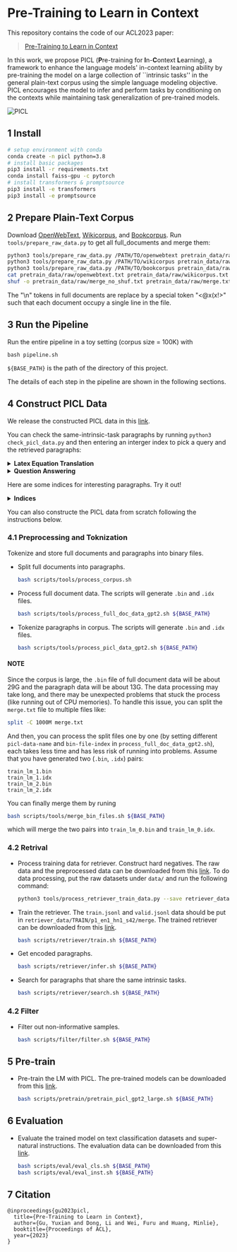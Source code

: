 # Pre-Training to Learn in Context

This repository contains the code of our ACL2023 paper:

> [Pre-Training to Learn in Context](https://arxiv.org/pdf/2305.09137.pdf)

In this work, we propose PICL (**P**re-training for **I**n-**C**ontext **L**earning), a framework to enhance the language models' in-context learning ability by pre-training the model on a large collection of ``intrinsic tasks'' in the general plain-text corpus using the simple language modeling objective. PICL encourages the model to infer and perform tasks by conditioning on the contexts while maintaining task generalization of pre-trained models. 

![PICL](figures/method.png "PICL Framework")

## 1 Install
```bash
# setup environment with conda
conda create -n picl python=3.8
# install basic packages
pip3 install -r requirements.txt
conda install faiss-gpu -c pytorch
# install transformers & promptsource
pip3 install -e transformers
pip3 install -e promptsource
```

## 2 Prepare Plain-Text Corpus
Download [OpenWebText](https://huggingface.co/datasets/openwebtext), [Wikicorpus](https://huggingface.co/datasets/wikicorpus), and [Bookcorpus](https://huggingface.co/datasets/bookcorpus). Run `tools/prepare_raw_data.py` to get all full_documents and merge them:
```bash
python3 tools/prepare_raw_data.py /PATH/TO/openwebtext pretrain_data/raw/openwebtext.txt
python3 tools/prepare_raw_data.py /PATH/TO/wikicorpus pretrain_data/raw/wikicorpus.txt
python3 tools/prepare_raw_data.py /PATH/TO/bookcorpus pretrain_data/raw/bookcorpus.txt
cat pretrain_data/raw/openwebtext.txt pretrain_data/raw/wikicorpus.txt pretrain_data/raw/bookcorpus.txt > pretrain_data/raw/merge_no_shuf.txt
shuf -o pretrain_data/raw/merge_no_shuf.txt pretrain_data/raw/merge.txt
```
The "\n" tokens in full documents are replace by a special token "<@x(x!>" such that each document occupy a single line in the file.

## 3 Run the Pipeline
Run the entire pipeline in a toy setting (corpus size = 100K) with
```
bash pipeline.sh
```
`${BASE_PATH}` is the path of the directory of this project. 

The details of each step in the pipeline are shown in the following sections.

## 4 Construct PICL Data

We release the constructed PICL data in this [link](https://huggingface.co/t1101675/PICL/tree/main/pretrain_data).

You can check the same-intrinsic-task paragraphs by running `python3 check_picl_data.py` and then entering an interger index to pick a query and the retrieved paragraphs:
<details><summary><b>Latex Equation Translation</b></summary>

```
Input Paragraph Index >>>11156                                                         
##########  Query  ##########
ω p = I s ω s I p cos ⁡ ( α ) {\displaystyle {\boldsymbol {\omega }}_{\mathrm {p} }={\frac {{\boldsymbol {I}}_{\mathrm {s} }{\boldsymbol {\omega }}_{\mathrm {s} }}{{\boldsymbo
l {I}}_{\mathrm {p} }\cos({\boldsymbol {\alpha }})}}}

##########  Retrieved Paragraph #1  ##########
τ b ∗ = τ b ( ρ s − ρ f ) ( g ) ( D ) {\displaystyle \tau _{b}*={\frac {\tau _{b}}{(\rho _{s}-\rho _{f})(g)(D)}}}


##########  Retrieved Paragraph #2  ##########
M H ≤ ℏ c 3 8 π G k B T u {\displaystyle M_{\mathrm {H} }\leq {\frac {\hbar c^{3}}{8\pi Gk_{\mathrm {B} }T_{\mathrm {u} }}}}

...
```
</details>


<details><summary><b>Question Answering</b></summary>

```
##########  Query  ##########
Question: Where would a gnarly off-road racer like Tanner Foust meet up with a frightened five-year-old child with leukemia? Answer: In a hospital, of course!


##########  Retrieved Paragraph #1  ##########
Question: What do a siren, an in-wall light switch, a sleep sensing iPhone dock, and a flood detector have in common? Answer: They are all SmartThings!


##########  Retrieved Paragraph #2  ##########
Question: Where do you find a one legged dog? Answer: Where you left it.
...
```
</details>

Here are some indices for interesting paragraphs. Try it out!

<details><summary><b>Indices</b></summary>

```
0
8
109
1000
4645
5384
9473
11156
11969
12231
17838
17849
28844
28845
37577
40119
59996
85034
90096
97616
```
</details>

You can also constructe the PICL data from scratch following the instructions below.

### 4.1 Preprocessing and Toknization
Tokenize and store full documents and paragraphs into binary files.
+ Split full documents into paragraphs.
    ```bash
    bash scripts/tools/process_corpus.sh
    ```
+ Process full document data. The scripts will generate `.bin` and `.idx` files.
    ```bash
    bash scripts/tools/process_full_doc_data_gpt2.sh ${BASE_PATH}
    ```
+ Tokenize paragraphs in corpus. The scripts will generate `.bin` and `.idx` files.
    ```bash
    bash scripts/tools/process_picl_data_gpt2.sh ${BASE_PATH}
    ```

#### NOTE
Since the corpus is large, the `.bin` file of full document data will be about 29G and the paragraph data will be about 13G. The data processing may take long, and there may be unexpected problems that stuck the process (like running out of CPU memories). To handle this issue, you can split the `merge.txt` file to multiple files like:
```bash
split -C 1000M merge.txt
```
And then, you can process the split files one by one (by setting different `picl-data-name` and `bin-file-index` in `process_full_doc_data_gpt2.sh`), each takes less time and has less risk of running into problems. Assume that you have generated two (`.bin`, `.idx`) pairs:
```
train_lm_1.bin
train_lm_1.idx
train_lm_2.bin
train_lm_2.idx
```
You can finally merge them by runing
```bash
bash scripts/tools/merge_bin_files.sh ${BASE_PATH}
```
which will merge the two pairs into `train_lm_0.bin` and `train_lm_0.idx`.

### 4.2 Retrival
+ Process training data for retriever. Construct hard negatives. The raw data and the preprocessed data can be downloaded from this [link](https://huggingface.co/t1101675/PICL/tree/main/retriever_data). To do data processing, put the raw datasets under `data/` and run the following command:
    ```bash
    python3 tools/process_retriever_train_data.py --save retriever_data --data-names TRAIN
    ```
+ Train the retriever. The `train.jsonl` and `valid.jsonl` data should be put in `retriever_data/TRAIN/p1_en1_hn1_s42/merge`. The trained retriever can be downloaded from this [link](https://huggingface.co/t1101675/PICL/tree/main/results/retriever).
    ```bash
    bash scripts/retriever/train.sh ${BASE_PATH}
    ```
+ Get encoded paragraphs.
    ```bash
    bash scripts/retriever/infer.sh ${BASE_PATH}
    ```
+ Search for paragraphs that share the same intrinsic tasks.
    ```bash
    bash scripts/retriever/search.sh ${BASE_PATH}
    ```

### 4.2 Filter
+ Filter out non-informative samples.
    ```bash
    bash scripts/filter/filter.sh ${BASE_PATH}
    ```

## 5 Pre-train
+ Pre-train the LM with PICL. The pre-trained models can be downloaded from this [link](https://huggingface.co/t1101675/PICL/tree/main/results/picl).
    ```bash
    bash scripts/pretrain/pretrain_picl_gpt2_large.sh ${BASE_PATH}
    ```

## 6 Evaluation
+ Evaluate the trained model on text classification datasets and super-natural instructions. The evaluation data can be downloaded from this [link](https://huggingface.co/t1101675/PICL/tree/main/data).
    ```bash
    bash scripts/eval/eval_cls.sh ${BASE_PATH}
    bash scripts/eval/eval_inst.sh ${BASE_PATH}
    ```

## 7 Citation
```
@inproceedings{gu2023picl,
  title={Pre-Training to Learn in Context},
  author={Gu, Yuxian and Dong, Li and Wei, Furu and Huang, Minlie},
  booktitle={Proceedings of ACL},
  year={2023}
}
```
